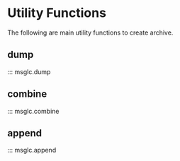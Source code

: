 # Utility Functions

The following are main utility functions to create archive.

## dump

::: msglc.dump

## combine

::: msglc.combine

## append

::: msglc.append
